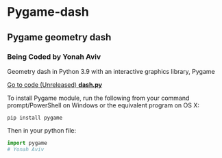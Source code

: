# Pygame-dash
## Pygame geometry dash
### __Being Coded by Yonah Aviv__
Geometry dash in Python 3.9 with an interactive graphics library, Pygame

[Go to code (Unreleased) __dash.py__](/dash.py)


To install Pygame module, run the following from your command prompt/PowerShell on Windows or the equivalent program on OS X:
```
pip install pygame
```

Then in your python file:
```python
import pygame
# Yonah Aviv
```

